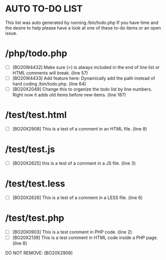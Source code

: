 # AUTO TO-DO LIST
This list was auto generated by running /bin/todo.php If you have time and the desire to help please have a look at one of these to-do items or an open issue.

# /php/todo.php
- [ ] [BO20W4432] Make sure (>) is always included in the end of line list or HTML comments will break. (line 57)
- [ ] [BO20W4433] Add feature here: Dynamically add the path instead of hard coding /bin/todo.php. (line 64)
- [ ] [BO20X2049] Change this to organize the todo list by line numbers. Right now it adds old items before new items. (line 187)

# /test/test.html
- [ ] [BO20X2908] This is a test of a comment in an HTML file. (line 8)

# /test/test.js
- [ ] [BO20X2625] this is a test of a comment in a JS file. (line 3)

# /test/test.less
- [ ] [BO20X2626] This is a test of a comment in a LESS file. (line 6)

# /test/test.php
- [ ] [BO20X0903] This is a test comment in PHP code. (line 2)
- [ ] [BO20X2139] This is a test comment in HTML code inside a PHP page. (line 8)

DO NOT REMOVE: [BO20X2909]
